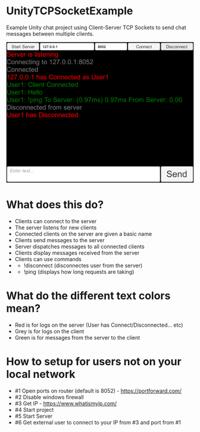 # UnityTCPSocketExample
Example Unity chat project using Client-Server TCP Sockets to send chat messages between multiple clients.

![alt text](https://raw.githubusercontent.com/JamesVeug/UnityTCPSocketExample/master/ReadmeA.PNG)

# What does this do?
- Clients can connect to the server
- The server listens for new clients
- Connected clients on the server are given a basic name
- Clients send messages to the server
- Server dispatches messages to all connected clients
- Clients display messages received from the server
- Clients can use commands
- - !disconnect (disconnectes user from the server)
- - !ping (displays how long requests are taking)

# What do the different text colors mean?
- Red is for logs on the server (User has Connect/Disconnected... etc)
- Grey is for logs on the client
- Green is for messages from the server to the client

# How to setup for users not on your local network
- #1 Open ports on router (default is 8052) - https://portforward.com/
- #2 Disable windows firewall
- #3 Get IP - https://www.whatismyip.com/
- #4 Start project
- #5 Start Server
- #6 Get external user to connect to your IP from #3 and port from #1
